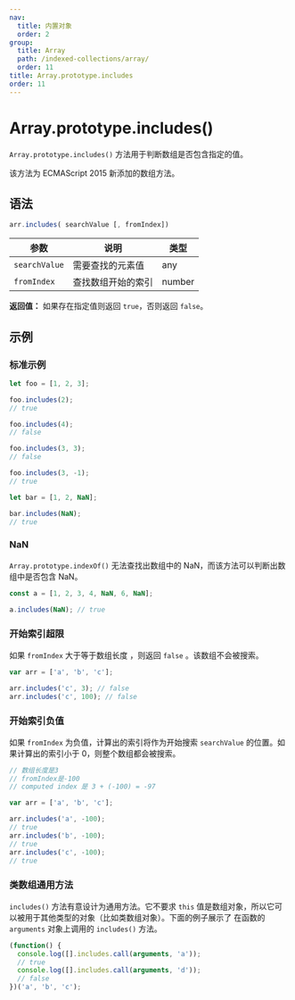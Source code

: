 ```yaml
---
nav:
  title: 内置对象
  order: 2
group:
  title: Array
  path: /indexed-collections/array/
  order: 11
title: Array.prototype.includes
order: 11
---
```


# Array.prototype.includes()

`Array.prototype.includes()` 方法用于判断数组是否包含指定的值。

该方法为 ECMAScript 2015 新添加的数组方法。

## 语法

```js
arr.includes( searchValue [, fromIndex])
```

| 参数          | 说明               | 类型   |
| ------------- | ------------------ | ------ |
| `searchValue` | 需要查找的元素值   | any    |
| `fromIndex`   | 查找数组开始的索引 | number |

**返回值：** 如果存在指定值则返回 `true`，否则返回 `false`。

## 示例

### 标准示例

```js
let foo = [1, 2, 3];

foo.includes(2);
// true

foo.includes(4);
// false

foo.includes(3, 3);
// false

foo.includes(3, -1);
// true

let bar = [1, 2, NaN];

bar.includes(NaN);
// true
```

### NaN

`Array.prototype.indexOf()` 无法查找出数组中的 NaN，而该方法可以判断出数组中是否包含 NaN。

```js
const a = [1, 2, 3, 4, NaN, 6, NaN];

a.includes(NaN); // true
```

### 开始索引超限

如果 `fromIndex` 大于等于数组长度 ，则返回 `false` 。该数组不会被搜索。

```js
var arr = ['a', 'b', 'c'];

arr.includes('c', 3); // false
arr.includes('c', 100); // false
```

### 开始索引负值

如果 `fromIndex` 为负值，计算出的索引将作为开始搜索 `searchValue` 的位置。如果计算出的索引小于 0，则整个数组都会被搜索。

```js
// 数组长度是3
// fromIndex是-100
// computed index 是 3 + (-100) = -97

var arr = ['a', 'b', 'c'];

arr.includes('a', -100);
// true
arr.includes('b', -100);
// true
arr.includes('c', -100);
// true
```

### 类数组通用方法

`includes()` 方法有意设计为通用方法。它不要求 `this` 值是数组对象，所以它可以被用于其他类型的对象（比如类数组对象）。下面的例子展示了 在函数的 `arguments` 对象上调用的 `includes()` 方法。

```js
(function() {
  console.log([].includes.call(arguments, 'a'));
  // true
  console.log([].includes.call(arguments, 'd'));
  // false
})('a', 'b', 'c');
```
